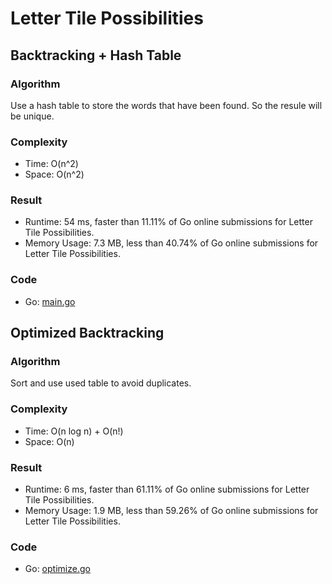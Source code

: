 # Letter Tile Possibilities



## Backtracking + Hash Table



### Algorithm

Use a hash table to store the words that have been found.
So the resule will be unique.


### Complexity

- Time: O(n^2)
- Space: O(n^2)


### Result

- Runtime: 54 ms, faster than 11.11% of Go online submissions for Letter Tile Possibilities.
- Memory Usage: 7.3 MB, less than 40.74% of Go online submissions for Letter Tile Possibilities.


### Code

- Go: [main.go](#maingo)


## Optimized Backtracking



### Algorithm

Sort and use used table to avoid duplicates.


### Complexity

- Time: O(n log n) + O(n!)
- Space: O(n)


### Result

- Runtime: 6 ms, faster than 61.11% of Go online submissions for Letter Tile Possibilities.
- Memory Usage: 1.9 MB, less than 59.26% of Go online submissions for Letter Tile Possibilities.


### Code

- Go: [optimize.go](#optimizego)